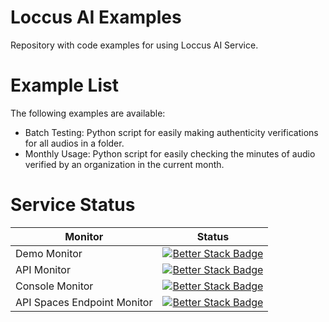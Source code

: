 # Loccus AI Examples
Repository with code examples for using Loccus AI Service.

# Example List
The following examples are available:
- Batch Testing: Python script for easily making authenticity verifications for all audios in a folder.
- Monthly Usage: Python script for easily checking the minutes of audio verified by an organization in the current month.

# Service Status
|Monitor|Status|
|---|---|
|Demo Monitor|[![Better Stack Badge](https://uptime.betterstack.com/status-badges/v1/monitor/1ev6r.svg)](https://uptime.betterstack.com/?utm_source=status_badge)|
|API Monitor|[![Better Stack Badge](https://uptime.betterstack.com/status-badges/v1/monitor/1ev77.svg)](https://uptime.betterstack.com/?utm_source=status_badge)|
|Console Monitor|[![Better Stack Badge](https://uptime.betterstack.com/status-badges/v1/monitor/1ev78.svg)](https://uptime.betterstack.com/?utm_source=status_badge)|
|API Spaces Endpoint Monitor|[![Better Stack Badge](https://uptime.betterstack.com/status-badges/v1/monitor/1ex3p.svg)](https://uptime.betterstack.com/?utm_source=status_badge)|

